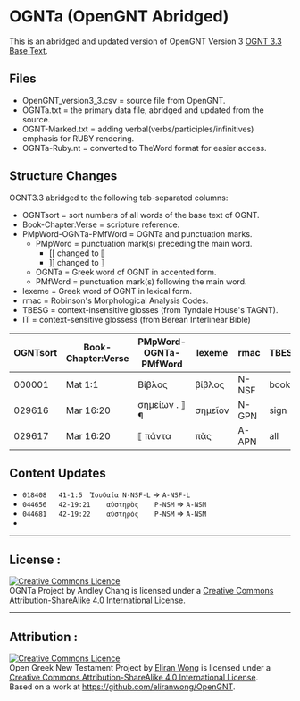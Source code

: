 # OGNTa (OpenGNT Abridged)

This is an abridged and updated version of OpenGNT Version 3 [OGNT 3.3 Base Text](https://github.com/eliranwong/OpenGNT/blob/master/OpenGNT_BASE_TEXT.zip).

## Files
- OpenGNT_version3_3.csv = source file from OpenGNT.
- OGNTa.txt = the primary data file, abridged and updated from the source.
- OGNT-Marked.txt = adding verbal(verbs/participles/infinitives) emphasis for RUBY rendering.
- OGNTa-Ruby.nt = converted to TheWord format for easier access.

## Structure Changes

OGNT3.3 abridged to the following tab-separated columns:
-  OGNTsort = sort numbers of all words of the base text of OGNT.
-  Book-Chapter:Verse = scripture reference.
-  PMpWord-OGNTa-PMfWord = OGNTa and punctuation marks.
   - PMpWord = punctuation mark(s) preceding the main word.
     - [[ changed to ⟦
     - ]] changed to ⟧
	- OGNTa = Greek word of OGNT in accented form.
	- PMfWord = punctuation mark(s) following the main word.
-  lexeme = Greek word of OGNT in lexical form.
-  rmac = Robinson's Morphological Analysis Codes.
-  TBESG = context-insensitive glosses (from Tyndale House's TAGNT).
-  IT = context-sensitive glossess (from Berean Interlinear Bible)


| OGNTsort | Book-Chapter:Verse | PMpWord-OGNTa-PMfWord | lexeme | rmac  | TBESG  | IT |
|----------|--------------------|-----------------------|--------|-------|--------|----|
| 000001 | Mat 1:1 | Βίβλος  | βίβλος | N-NSF | book | [The] book |
| 029616	| Mar 16:20	| σημείων . ⟧ ¶	| σημεῖον	| N-GPN	| sign	| signs.|
| 029617	| Mar 16:20	| ⟦ πάντα	| πᾶς	| A-APN	| all	| all |



## Content Updates
- `018408	41-1:5	Ἰουδαία	N-NSF-L` ⇒ `A-NSF-L`
- `044656	42-19:21	αὐστηρὸς	P-NSM` ⇒ `A-NSM`
- `044681	42-19:22	αὐστηρός	P-NSM` ⇒ `A-NSM`
- 

---

## License :

<a rel="license" href="http://creativecommons.org/licenses/by-sa/4.0/"><img alt="Creative Commons Licence" style="border-width:0" src="https://i.creativecommons.org/l/by-sa/4.0/88x31.png" /></a><br /><span xmlns:dct="http://purl.org/dc/terms/" property="dct:title">OGNTa Project by Andley Chang is licensed under a <a rel="license" href="http://creativecommons.org/licenses/by-sa/4.0/">Creative Commons Attribution-ShareAlike 4.0 International License</a>.

---

## Attribution :

<a rel="license" href="http://creativecommons.org/licenses/by-sa/4.0/"><img alt="Creative Commons Licence" style="border-width:0" src="https://i.creativecommons.org/l/by-sa/4.0/88x31.png" /></a><br /><span xmlns:dct="http://purl.org/dc/terms/" property="dct:title">Open Greek New Testament Project</span> by <a xmlns:cc="http://creativecommons.org/ns#" href="https://marvel.bible" property="cc:attributionName" rel="cc:attributionURL">Eliran Wong</a> is licensed under a <a rel="license" href="http://creativecommons.org/licenses/by-sa/4.0/">Creative Commons Attribution-ShareAlike 4.0 International License</a>.<br />Based on a work at <a xmlns:dct="http://purl.org/dc/terms/" href="https://github.com/eliranwong/OpenGNT" rel="dct:source">https://github.com/eliranwong/OpenGNT</a>.



